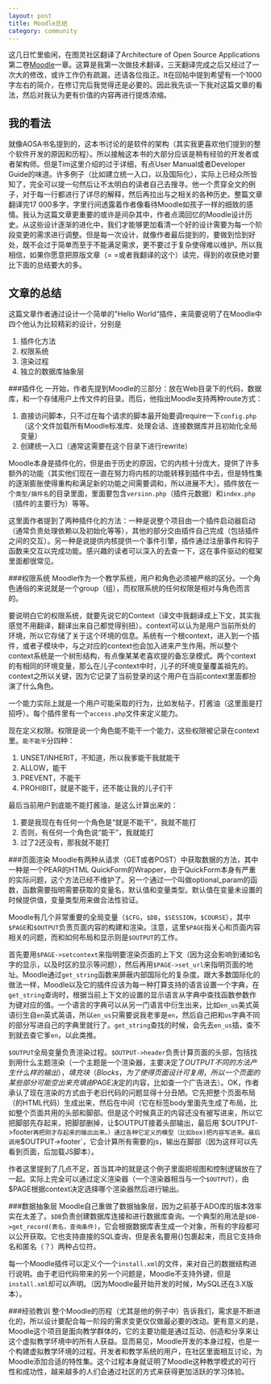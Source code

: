 ```yaml
---
layout: post
title: Moodle总结
category: community
---
```


这几日忙里偸闲，在图灵社区翻译了Architecture of Open Source Applications第二卷[Moodle](http://www.ituring.com.cn/article/9966)一章。这算是我第一次做技术翻译，三天翻译完成之后又经过了一次大的修改，或许工作仍有疏漏，还请各位指正。lt在回帖中提到希望有一个1000字左右的简介，在修订完后我觉得还是必要的。因此我先谈一下我对这篇文章的看法，然后对我认为更有价值的内容再进行提炼浓缩。

我的看法
--------
就像AOSA书名提到的，这本书讨论的是软件的架构（其实我更喜欢他们提到的整个软件开发的原因和历程）。所以接触这本书的大部分应该是稍有经验的开发者或者架构师。但是Tim这里介绍的过于详细，有点User Manual或者Developer Guide的味道。许多例子（比如建立统一入口，以及国际化），实际上已经众所皆知了，完全可以提一句然后让不太明白的读者自己去搜寻。他一个贯穿全文的例子，对于每一行都进行了详尽的解释，然后再拉出与之相关的各种历史。整篇文章翻译完17 000多字，字里行间透露着作者像看待Moodle如孩子一样的细致的感情。我认为这篇文章更重要的或许是间杂其中，作者点滴回忆的Moodle设计历史。从这些设计逐渐的进化中，我们才能够更加看清一个好的设计需要为每一个阶段变更的需求进行调整。但是每一次设计，就像作者最后提到的，要做到恰到好处，既不会过于简单而至于不能满足需求，更不要过于复杂使得难以维护。所以我相信，如果你愿意把原版文章（= =或者我翻译的这个）读完，得到的收获绝对要比下面的总结要大的多。

文章的总结
---------
这篇文章作者通过设计一个简单的"Hello World“插件，来简要说明了在Moodle中四个他认为比较精彩的设计，分别是

1. 插件化方法  
2. 权限系统  
3. 渲染过程  
4. 独立的数据库抽象层

###插件化
一开始，作者先提到Moodle的三部分：放在Web目录下的代码，数据库，和一个存储用户上传文件的目录。而后，他指出Moodle支持两种route方式：  

1. 直接访问脚本，只不过在每个请求的脚本最开始要调require一下`config.php` （这个文件加载所有Moodle标准库、处理会话、连接数据库并且初始化全局变量）
2. 创建统一入口（通常这需要在这个目录下进行rewrite）

Moodle本身是插件化的，但是由于历史的原因，它的内核十分庞大，提供了许多额外的功能（其实他们现在一直在努力将内核的功能转移到插件中去，但是特性集的逐渐膨胀使得重构和满足新的功能之间需要调和，所以进展不大）。插件放在一个`类型/插件名`的目录里面，里面要包含`version.php`（插件元数据）和`index.php`（插件的主要行为）等等。

这里面作者提到了两种插件化的方法：一种是说整个项目由一个插件启动器启动（通常负责处理依赖以及初始化等等），其他的部分交由插件自己完成（包括插件之间的交互）。另一种是说提供内核提供一个事件引擎，插件通过注册事件和钩子函数来交互以完成功能。感兴趣的读者可以深入的去查一下，这在事件驱动的框架里面都很常见。

###权限系统
Moodle作为一个教学系统，用户和角色必须被严格的区分。一个角色通俗的来说就是一个group（组），而权限系统的任何权限是相对与角色而言的。

要说明白它的权限系统，就要先说它的Context（译文中我翻译成上下文，其实我感觉不用翻译，翻译出来自己都觉得别扭）。context可以认为是用户当前所处的环境，所以它存储了关于这个环境的信息。系统有一个根context，进入到一个插件，或者子模块中，与之对应的context也会加入进来产生作用。所以整个context系统是一个树形结构，有点像某某老喜欢提的备忘录模式。两个context的有相同的环境变量，那么在儿子context中时，儿子的环境变量覆盖祖先的。context之所以关键，因为它记录了当前登录的这个用户在当前context里面都扮演了什么角色。

一个能力实际上就是一个用户可能采取的行为，比如发帖子，打酱油（这里面是打招呼）。每个插件里有一个`access.php`文件来定义能力。

现在定义权限。权限是说一个角色能不能干一个能力，这些权限被记录在context里。`能不能干`分四种：

1. UNSET/INHERIT，不知道，所以我爹能干我就能干  
2. ALLOW，能干  
3. PREVENT，不能干  
4. PROHIBIT，就是不能干，还不能让我的儿子们干  

最后当前用户到底能不能打酱油，是这么计算出来的：

1. 要是我现在有任何一个角色是“就是不能干”，我就不能打  
2. 否则，有任何一个角色说“能干”，我就能打  
3. 过了2还没有，那我就不能打

###页面渲染
Moodle有两种从请求（GET或者POST）中获取数据的方法，其中一种是一个PEAR的HTML QuickForm的Wrapper，由于QuickForm本身有严重的实际问题，这个方法已经不维护了。另一个通过一个叫做optional_param的函数，函数需要指明需要获取的变量名，默认值和变量类型。默认值在变量未设置的时候提供值，变量类型用来做合法性验证。

Moodle有几个非常重要的全局变量（`$CFG`，`$DB`，`$SESSION`，`$COURSE`），其中`$PAGE`和`$OUTPUT`负责页面内容的构建和渲染。注意，这里`$PAGE`指关心和页面内容相关的问题，而和如何布局和显示则是`$OUTPUT`的工作。

首先要用`$PAGE->setcontext`来指明要渲染页面的上下文（因为这会影响到诸如名字的显示，以及时区的显示等问题），然后再用`$PAGE->set_url`来指明页面的地址。Moodle通过`get_string`函数来屏蔽内部国际化的复杂度。跟大多数国际化的做法一样，Moodle以及它的插件应该为每一种打算支持的语言设置一个字典，在`get_string`查询时，根据当前上下文的设置的显示语言从字典中查找函数参数作为键对应的值。一个语言的字典可以从另一门语言中衍生出来，比如`en_us`美式英语衍生自`en`英式英语，所以`en_us`只需要说我老爹是`en`，然后自己把和`us`字典不同的部分写进自己的字典里就行了。`get_string`查找的时候，会先去`en_us`插，查不到就去查它爹`en`，以此类推。

`$OUTPUT`全局变量负责渲染过程。`$OUTPUT->header`负责计算页面的头部，包括找到用什么主题渲染（一个主题是一个渲染器，主要决定了$OUTPUT不同的方法产生什么样的输出），填充块（Blocks，为了使得页面设计可复用，所以一个页面的某些部分可能空出来充填由$PAGE决定的内容，比如查一个广告进去）。OK，作者承认了现在渲染的方式由于老旧代码的问题显得十分丑陋。它先把整个页面布局（的HTML代码）生成出来，然后在中间（它在标签body里面先生成了布局，比如整个页面共用的头部和脚部。但是这个时候真正的内容还没有被写进来，所以它把脚部先存起来，把脚部删掉，让$OUTPUT接着头部输出，最后用`$OUTPUT->footer`再把刚才存起来的输出出来。）通过各种它定义的模型（比如box)把内容写进来。最后调用`$OUTPUT->footer`，它会计算所有需要的js，输出在脚部（因为这样可以先看到页面，后加载JS脚本）。

作者这里提到了几点不足，首当其冲的就是这个例子里面把视图和控制逻辑放在了一起。实际上完全可以通过定义渲染器（一个渲染器相当与一个`$OUTPUT`），由$PAGE根据context决定选择哪个渲染器然后进行输出。

###数据抽象层
Moodle自己重做了数据抽象层，因为之前基于ADO库的版本效率实在太差了。`$DB`负责创建数据库连接和进行数据库查询。一个典型的用法是`$DB->get_record(表名，查询条件)`，它会根据数据库表生成一个对象，所有的字段都可以公开获取。它也支持直接的SQL查询，但是表名要用{}包裹起来，而且它支持命名和匿名（？）两种占位符。

每一个Moodle插件可以定义个一个`install.xml`的文件，来对自己的数据结构进行说明。由于老旧代码带来的另一个问题是，Moodle不支持外键，但是`install.xml`却可以声明。（因为Moodle最开始开发的时候，MySQL还在3.X版本）。

###经验教训
整个Moodle的历程（尤其是他的例子中）告诉我们，需求是不断进化的，所以设计要配合每一阶段的需求变更仅仅做最必要的改动。更有意义的是，Moodle这个项目是面向教学群体的，它的主要功能是通过互动、创造和分享来让这个虚拟教学环境中的所有人获益。显而易见，Moodle开发的本身过程，也是一个构建虚拟教学环境的过程。开发者和教学系统的用户，在社区里面相互讨论，为Moodle添加合适的特性集。这个过程本身就证明了Moodle这种教学模式的可行性和成功性，越来越多的人们会通过社区的方式来获得更加活跃的学习体验。
